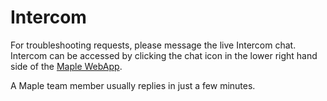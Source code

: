 # Intercom

For troubleshooting requests, please message the live Intercom chat. Intercom can be accessed by clicking the chat icon in the lower right hand side of the [Maple WebApp](https://app.maple.finance/#/v2/lend).

A Maple team member usually replies in just a few minutes.
